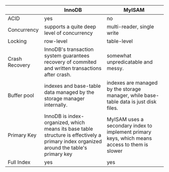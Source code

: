 |  | InnoDB | MyISAM |
| --- | --- | --- |
| ACID | yes | no |
| Concurrency | supports a quite deep level of concurrency | multi-reader, single write |
| Locking | row-level | table-level|
| Crash Recovery | InnoDB's transaction system guarantees recovery of commited and written transactions after crash. | somewhat unpredicatable and messy. |
| Buffer pool | indexes and base-table data managed by the storage manager internally. | indexes are managed by the storage manager, while base-table data is just disk files. |
| Primary Key | InnoDB is index-organized, which means its base table structure is effectively a primary index organized around the table's primary key | MyISAM uses a secondary index to implement primary keys, which means access to them is slower |
| Full Index | yes | yes |